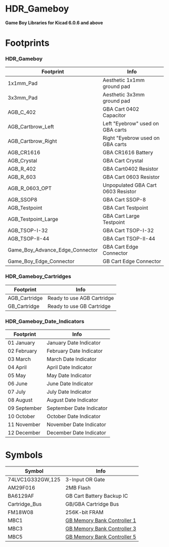 # HDR_Gameboy

**Game Boy Libraries for Kicad 6.0.6 and above**

# Footprints

### HDR_Gameboy

| Footprint                       | Info                               |
|---------------------------------|------------------------------------|
| 1x1mm_Pad                       | Aesthetic 1x1mm ground pad         |
| 3x3mm_Pad                       | Aesthetic 3x3mm ground pad         |
| AGB_C_402                       | GBA Cart 0402 Capacitor            |
| AGB_Cartbrow_Left               | Left "Eyebrow" used on GBA carts   |
| AGB_Cartbrow_Right              | Right "Eyebrow used on GBA carts   |
| AGB_CR1616                      | GBA CR1616 Battery                 |
| AGB_Crystal                     | GBA Cart Crystal                   |
| AGB_R_402                       | GBA Cart0402 Resistor              |
| AGB_R_603                       | GBA Cart 0603 Resistor             |
| AGB_R_0603_OPT                  | Unpopulated GBA Cart 0603 Resistor |
| AGB_SSOP8                       | GBA Cart SSOP-8                    |
| AGB_Testpoint                   | GBA Cart Testpoint                 |
| AGB_Testpoint_Large             | GBA Cart Large Testpoint           |
| AGB_TSOP-I-32                   | GBA Cart TSOP-I-32                 |
| AGB_TSOP-II-44                  | GBA Cart TSOP-II-44                |
| Game_Boy_Advance_Edge_Connector | GBA Cart Edge Connector            |
| Game_Boy_Edge_Connector         | GB Cart Edge Connector             |

### HDR_Gameboy_Cartridges

| Footprint                       | Info                               |
|---------------------------------|------------------------------------|
| AGB_Cartridge                   | Ready to use AGB Cartridge         |
| GB_Cartridge                    | Ready to use GB Cartridge          |

### HDR_Gameboy_Date_Indicators
| Footprint    | Info                     |
|--------------|--------------------------|
| 01 January   | January Date Indicator   |
| 02 February  | February Date Indicator  |
| 03 March     | March Date Indicator     |
| 04 April     | April Date Indicator     |
| 05 May       | May Date Indicator       |
| 06 June      | June Date Indicator      |
| 07 July      | July Date Indicator      |
| 08 August    | August Date Indicator    |
| 09 September | September Date Indicator |
| 10 October   | October Date Indicator   |
| 11 November  | November Date Indicator  |
| 12 December  | December Date Indicator  |

# Symbols

| Symbol       | Info                     |
|--------------|--------------------------|
| 74LVC1G332GW,125   | 3-Input OR Gate    |
| AM29F016     | 2MB Flash                |
| BA6129AF     | GB Cart Battery Backup IC|
| Cartridge_Bus| GB/GBA Cartridge Bus     |
| FM18W08      | 256K-bit FRAM            |
| MBC1         |[GB Memory Bank Controller 1](https://gbdev.io/pandocs/MBC1.html)|
| MBC3         |[GB Memory Bank Controller 3](https://gbdev.io/pandocs/MBC3.html)|
| MBC5         |[GB Memory Bank Controller 5](https://gbdev.io/pandocs/MBC5.html)|